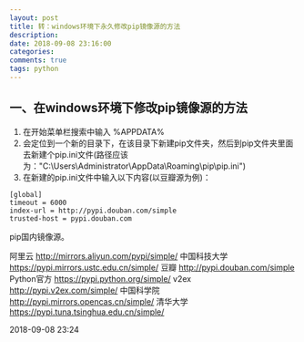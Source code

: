 ```yaml
---
layout: post
title: 转：windows环境下永久修改pip镜像源的方法
description:
date: 2018-09-08 23:16:00
categories:
comments: true
tags: python
---
```


## 一、在windows环境下修改pip镜像源的方法
1. 在开始菜单栏搜索中输入 %APPDATA%
2. 会定位到一个新的目录下，在该目录下新建pip文件夹，然后到pip文件夹里面去新建个pip.ini文件(路径应该为："C:\Users\Administrator\AppData\Roaming\pip\pip.ini")
3. 在新建的pip.ini文件中输入以下内容(以豆瓣源为例)：

```
[global]
timeout = 6000
index-url = http://pypi.douban.com/simple
trusted-host = pypi.douban.com
```

pip国内镜像源。

阿里云 http://mirrors.aliyun.com/pypi/simple/
中国科技大学 https://pypi.mirrors.ustc.edu.cn/simple/
豆瓣 http://pypi.douban.com/simple
Python官方 https://pypi.python.org/simple/
v2ex http://pypi.v2ex.com/simple/
中国科学院 http://pypi.mirrors.opencas.cn/simple/
清华大学 https://pypi.tuna.tsinghua.edu.cn/simple/



2018-09-08 23:24
